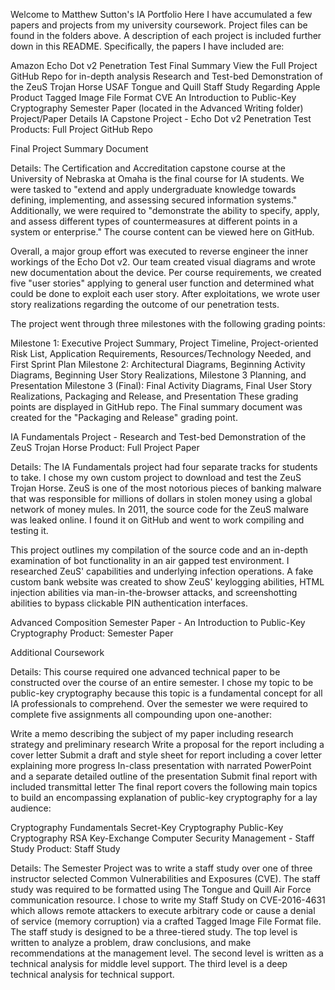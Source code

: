 Welcome to Matthew Sutton's IA Portfolio
Here I have accumulated a few papers and projects from my university coursework. Project files can be found in the folders above. A description of each project is included further down in this README. Specifically, the papers I have included are:

Amazon Echo Dot v2 Penetration Test Final Summary
View the Full Project GitHub Repo for in-depth analysis
Research and Test-bed Demonstration of the ZeuS Trojan Horse
USAF Tongue and Quill Staff Study Regarding Apple Product Tagged Image File Format CVE
An Introduction to Public-Key Cryptography Semester Paper (located in the Advanced Writing folder)
Project/Paper Details
IA Capstone Project - Echo Dot v2 Penetration Test
Products:
Full Project GitHub Repo

Final Project Summary Document

Details:
The Certification and Accreditation capstone course at the University of Nebraska at Omaha is the final course for IA students. We were tasked to "extend and apply undergraduate knowledge towards defining, implementing, and assessing secured information systems." Additionally, we were required to "demonstrate the ability to specify, apply, and assess different types of countermeasures at different points in a system or enterprise." The course content can be viewed here on GitHub.

Overall, a major group effort was executed to reverse engineer the inner workings of the Echo Dot v2. Our team created visual diagrams and wrote new documentation about the device. Per course requirements, we created five "user stories" applying to general user function and determined what could be done to exploit each user story. After exploitations, we wrote user story realizations regarding the outcome of our penetration tests.

The project went through three milestones with the following grading points:

Milestone 1: Executive Project Summary, Project Timeline, Project-oriented Risk List, Application Requirements, Resources/Technology Needed, and First Sprint Plan
Milestone 2: Architectural Diagrams, Beginning Activity Diagrams, Beginning User Story Realizations, Milestone 3 Planning, and Presentation
Milestone 3 (Final): Final Activity Diagrams, Final User Story Realizations, Packaging and Release, and Presentation
These grading points are displayed in GitHub repo. The Final summary document was created for the "Packaging and Release" grading point.

IA Fundamentals Project - Research and Test-bed Demonstration of the ZeuS Trojan Horse
Product:
Full Project Paper

Details:
The IA Fundamentals project had four separate tracks for students to take. I chose my own custom project to download and test the ZeuS Trojan Horse. ZeuS is one of the most notorious pieces of banking malware that was responsible for millions of dollars in stolen money using a global network of money mules. In 2011, the source code for the ZeuS malware was leaked online. I found it on GitHub and went to work compiling and testing it.

This project outlines my compilation of the source code and an in-depth examination of bot functionality in an air gapped test environment. I researched ZeuS' capabilities and underlying infection operations. A fake custom bank website was created to show ZeuS' keylogging abilities, HTML injection abilities via man-in-the-browser attacks, and screenshotting abilities to bypass clickable PIN authentication interfaces.

Advanced Composition Semester Paper - An Introduction to Public-Key Cryptography
Product:
Semester Paper

Additional Coursework

Details:
This course required one advanced technical paper to be constructed over the course of an entire semester. I chose my topic to be public-key cryptography because this topic is a fundamental concept for all IA professionals to comprehend. Over the semester we were required to complete five assignments all compounding upon one-another:

Write a memo describing the subject of my paper including research strategy and preliminary research
Write a proposal for the report including a cover letter
Submit a draft and style sheet for report including a cover letter explaining more progress
In-class presentation with narrated PowerPoint and a separate detailed outline of the presentation
Submit final report with included transmittal letter
The final report covers the following main topics to build an encompassing explanation of public-key cryptography for a lay audience:

Cryptography Fundamentals
Secret-Key Cryptography
Public-Key Cryptography
RSA Key-Exchange
Computer Security Management - Staff Study
Product:
Staff Study

Details:
The Semester Project was to write a staff study over one of three instructor selected Common Vulnerabilities and Exposures (CVE). The staff study was required to be formatted using The Tongue and Quill Air Force communication resource. I chose to write my Staff Study on CVE-2016-4631 which allows remote attackers to execute arbitrary code or cause a denial of service (memory corruption) via a crafted Tagged Image File Format file. The staff study is designed to be a three-tiered study. The top level is written to analyze a problem, draw conclusions, and make recommendations at the management level. The second level is written as a technical analysis for middle level support. The third level is a deep technical analysis for technical support.
